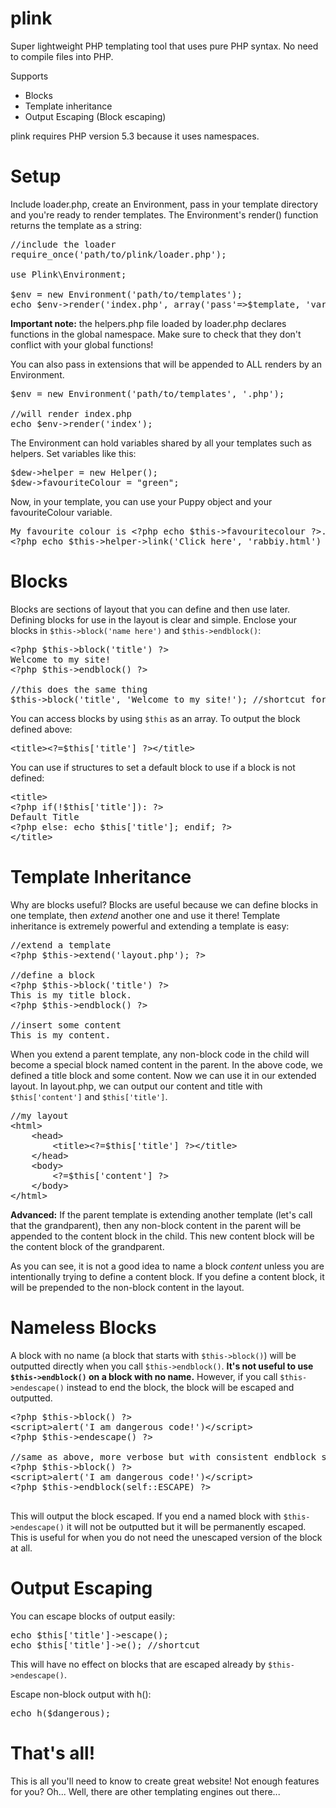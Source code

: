 plink
=====

Super lightweight PHP templating tool that uses pure PHP syntax.
No need to compile files into PHP.

Supports

  * Blocks
  * Template inheritance
  * Output Escaping (Block escaping)

plink requires PHP version 5.3 because it uses namespaces.

Setup
=====

Include loader.php, create an Environment, pass in your template directory and you're ready to render templates.
The Environment's render() function returns the template as a string:

<pre class="brush: php">
//include the loader
require_once('path/to/plink/loader.php');

use Plink\Environment;

$env = new Environment('path/to/templates');
echo $env->render('index.php', array('pass'=>$template, 'variables'=>$here));
</pre>

**Important note:** the helpers.php file loaded by loader.php declares functions in the global namespace.
Make sure to check that they don't conflict with your global functions!

You can also pass in extensions that will be appended to ALL renders by an Environment.

<pre class="brush: php">
$env = new Environment('path/to/templates', '.php');

//will render index.php
echo $env->render('index');
</pre>

The Environment can hold variables shared by all your templates such as helpers.  Set variables like this: 
<pre class="brush: php">
$dew->helper = new Helper();
$dew->favouriteColour = "green";
</pre>

Now, in your template, you can use your Puppy object and your favouriteColour variable.

<pre class="brush: php">
My favourite colour is &lt;?php echo $this->favouritecolour ?>.
&lt;?php echo $this->helper->link('Click here', 'rabbiy.html') ?> to see my pet rabbit!
</pre>

Blocks
====

Blocks are sections of layout that you can define and then use later.
Defining blocks for use in the layout is clear and simple.
Enclose your blocks in `$this->block('name here')` and `$this->endblock()`: 

<pre class="brush: php">
&lt;?php $this->block('title') ?>
Welcome to my site!
&lt;?php $this->endblock() ?>

//this does the same thing
$this->block('title', 'Welcome to my site!'); //shortcut for small blocks
</pre>

You can access blocks by using `$this` as an array.  To output the block defined above: 

<pre class="brush: php">
&lt;title>&lt;?=$this['title'] ?>&lt;/title>
</pre>

You can use if structures to set a default block to use if a block is not defined: 

<pre class="brush: php">
&lt;title>
&lt;?php if(!$this['title']): ?>
Default Title
&lt;?php else: echo $this['title']; endif; ?>
&lt;/title>
</pre>

Template Inheritance
====

Why are blocks useful?  Blocks are useful because we can define blocks in one template, 
then <em>extend</em> another one and use it there!
Template inheritance is extremely powerful and extending a template is easy: 

<pre class="brush: php">
//extend a template
&lt;?php $this->extend('layout.php'); ?>

//define a block
&lt;?php $this->block('title') ?>
This is my title block.
&lt;?php $this->endblock() ?>

//insert some content
This is my content.
</pre>

When you extend a parent template, any non-block code in the child will become a special block named content in the parent.
In the above code, we defined a title block and some content.  Now we can use it in our extended layout.
In layout.php, we can output our content and title with `$this['content']` and `$this['title']`.

<pre class="brush: php">
//my layout
&lt;html>
	&lt;head>
		&lt;title>&lt;?=$this['title'] ?>&lt;/title>
	&lt;/head>
	&lt;body>
		&lt;?=$this['content'] ?>
	&lt;/body>
&lt;/html>
</pre>

**Advanced:** If the parent template is extending another template (let's call that the grandparent), then any non-block content in the parent will be appended to the
content block in the child.  This new content block will be the content block of the grandparent.

As you can see, it is not a good idea to name a block *content* unless you
are intentionally trying to define a content block.  If you define a content block, it will be prepended
to the non-block content in the layout.

Nameless Blocks
====

A block with no name (a block that starts with `$this->block()`)  will be outputted directly when you call `$this->endblock()`.
**It's not useful to use `$this->endblock()` on a block with no name.**  However, if you call `$this->endescape()` instead
to end the block, the block will be escaped and outputted.

<pre class="brush: php">
&lt;?php $this->block() ?>
&lt;script>alert('I am dangerous code!')&lt;/script>
&lt;?php $this->endescape() ?>

//same as above, more verbose but with consistent endblock syntax.
&lt;?php $this->block() ?>
&lt;script>alert('I am dangerous code!')&lt;/script>
&lt;?php $this->endblock(self::ESCAPE) ?>

</pre>

This will output the block escaped.  If you end a named block with `$this->endescape()` it will not
be outputted but it will be permanently escaped.  This is useful for when you do not need the
unescaped version of the block at all.

Output Escaping
====
You can escape blocks of output easily: 

<pre class="brush: php">
echo $this['title']->escape();
echo $this['title']->e(); //shortcut
</pre>

This will have no effect on blocks that are escaped already by `$this->endescape()`.

Escape non-block output with h(): 

<pre class="brush: php">
echo h($dangerous);
</pre>

That's all!
====

This is all you'll need to know to create great website!
Not enough features for you?  Oh...  Well, there are other templating engines out there...